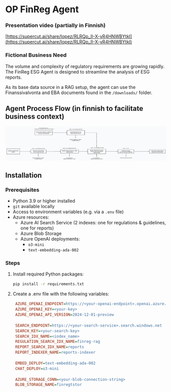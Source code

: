 # OP FinReg Agent

### Presentation video (partially in Finnish)

[https://supercut.ai/share/lopez/RLRQp_II-X-yR4HNWBYtkl](https://supercut.ai/share/lopez/RLRQp_II-X-yR4HNWBYtkl)

### Fictional Business Need

The volume and complexity of regulatory requirements are growing rapidly.  
The FinReg ESG Agent is designed to streamline the analysis of ESG reports.

As its base data source in a RAG setup, the agent can use the Finanssivalvonta and EBA documents found in the `/downloads/` folder.

## Agent Process Flow (in finnish to facilitate business context)

![Process Flow Diagram](https://github.com/RaudelWeb/FIVA_FinReg_Copilot/blob/main/images/prosessikaavio.png?raw=true)

## Installation

### Prerequisites
- Python 3.9 or higher installed  
- `git` available locally  
- Access to environment variables (e.g. via a `.env` file)  
- Azure resources:
  - Azure AI Search Service (2 indexes: one for regulations & guidelines, one for reports)
  - Azure Blob Storage
  - Azure OpenAI deployments:
    - `o3-mini`
    - `text-embedding-ada-002`

### Steps

1. Install required Python packages:
    
    ```bash
    pip install -r requirements.txt

2.	Create a .env file with the following variables:
   
       ```ini
        AZURE_OPENAI_ENDPOINT=https://<your-openai-endpoint>.openai.azure.com/
        AZURE_OPENAI_KEY=<your-key>
        AZURE_OPENAI_API_VERSION=2024-12-01-preview
        
        SEARCH_ENDPOINT=https://<your-search-service>.search.windows.net
        SEARCH_KEY=<your-search-key>
        SEARCH_IDX_NAME=<index_name>
        REGULATION_SEARCH_IDX_NAME=finreg-rag
        REPORT_SEARCH_IDX_NAME=reports
        REPORT_INDEXER_NAME=reports-indexer
        
        EMBED_DEPLOY=text-embedding-ada-002
        CHAT_DEPLOY=o3-mini
        
        AZURE_STORAGE_CONN=<your-blob-connection-string>
        BLOB_STORAGE_NAME=finregtstor
